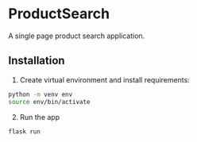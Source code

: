 # ProductSearch

A single page product search application.

## Installation

1. Create virtual environment and install requirements:

```bash
python -m venv env
source env/bin/activate
```

2. Run the app

```bash
flask run
```